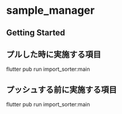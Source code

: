 # sample_manager

## Getting Started

## プルした時に実施する項目

flutter pub run import_sorter:main

## プッシュする前に実施する項目

flutter pub run import_sorter:main

